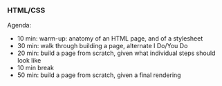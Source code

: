 ### HTML/CSS

Agenda:
- 10 min: warm-up: anatomy of an HTML page, and of a stylesheet
- 30 min: walk through building a page, alternate I Do/You Do
- 20 min: build a page from scratch, given what individual steps should look like
- 10 min break
- 50 min: build a page from scratch, given a final rendering
